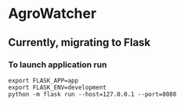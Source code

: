 # AgroWatcher
## Currently, migrating to Flask
### To launch application run
```shell
export FLASK_APP=app
export FLASK_ENV=development
python -m flask run --host=127.0.0.1 --port=8080
```